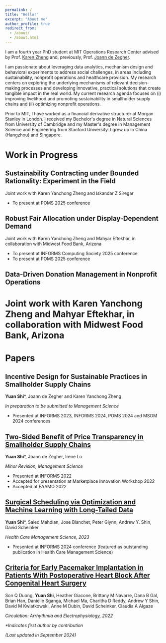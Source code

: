 ```yaml
---
permalink: /
title: "Hello!"
excerpt: "About me"
author_profile: true
redirect_from: 
  - /about/
  - /about.html
---
```


I am a fourth year PhD student at MIT Operations Research Center advised by Prof. [Karen Zheng](https://mitmgmtfaculty.mit.edu/yanchong/) and, previously, Prof. [Joann de Zegher](https://www.jfdezegher.com/). 

I am passionate about leveraging data analytics, mechanism design and behavioral experiments to address social challenges, in areas including sustainability, nonprofit operations and healthcare provision. My research centers on exploring the underlying mechanisms of relevant decision-making processes and developing innovative, practical solutions that create tangible impact in the real world. My current research agenda focuses on (i) improving livelihood and promoting sustainability in smallholder supply chains and (ii) optimizing nonprofit operations. 

Prior to MIT, I have worked as a financial derivative structurer at Morgan Stanley in London. I received my Bechelor's degree in Natural Sciences from University of Cambridge and my Master's degree in Management Science and Engineering from Stanford University. I grew up in China (Hangzhou) and Singapore. 

Work in Progress
======
## Sustainability Contracting under Bounded Rationality: Experiment in the Field
Joint work with Karen Yanchong Zheng and Iskandar Z Siregar
* To present at POMS 2025 conference

## Robust Fair Allocation under Display-Dependent Demand
Joint work with Karen Yanchong Zheng and Mahyar Eftekhar, in collaboration with Midwest Food Bank, Arizona
* To present at INFORMS Computing Society 2025 conference
* To present at POMS 2025 conference

## Data-Driven Donation Management in Nonprofit Operations
Joint work with Karen Yanchong Zheng and Mahyar Eftekhar, in collaboration with Midwest Food Bank, Arizona
======

Papers
======
## Incentive Design for Sustainable Practices in Smallholder Supply Chains
**Yuan Shi***, Joann de Zegher and Karen Yanchong Zheng

_In preparation to be submitted to Management Science_

* Presented at INFORMS 2023, INFORMS 2024, POMS 2024 and MSOM 2024 conferences

## [Two-Sided Benefit of Price Transparency in Smallholder Supply Chains](https://papers.ssrn.com/sol3/papers.cfm?abstract_id=4052928)
**Yuan Shi***, Joann de Zegher, Irene Lo

_Minor Revision, Management Science_

* Presented at INFORMS 2022
* Accepted for presentation at Marketplace Innovation Workshop 2022
* Accepted at EAAMO 2022
  
## [Surgical Scheduling via Optimization and Machine Learning with Long-Tailed Data](https://arxiv.org/abs/2202.06383)
**Yuan Shi***, Saied Mahdian, Jose Blanchet, Peter Glynn, Andrew Y. Shin, David Scheinker

_Health Care Management Science, 2023_

* Presented at INFORMS 2024 conference (featured as outstanding publication in Health Care Management Science)

## [Criteria for Early Pacemaker Implantation in Patients With Postoperative Heart Block After Congenital Heart Surgery](https://www.ahajournals.org/doi/full/10.1161/CIRCEP.122.011145)
Son Q Duong, **Yuan Shi**, Heather Giacone, Brittany M Navarre, Dana B Gal, Brian Han, Danielle Sganga, Michael Ma, Charitha D Reddy, Andrew Y Shin, David M Kwiatkowski, Anne M Dubin, David Scheinker, Claudia A Algaze

_Circulation: Arrhythmia and Electrophysiology, 2022_



_*Indicates first author by contribution_

_(Last updated in September 2024)_

